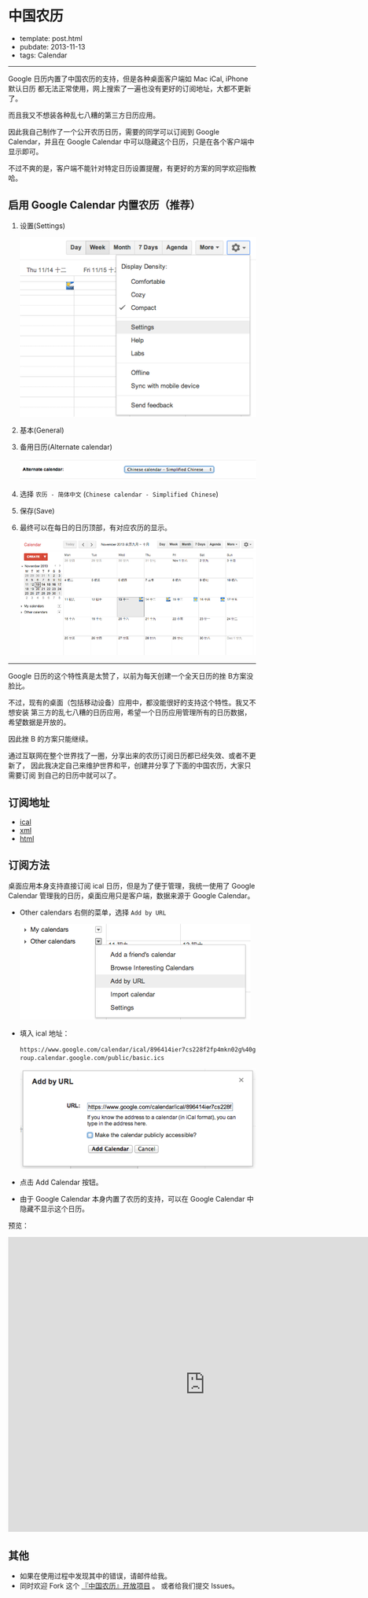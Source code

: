 
# 中国农历

- template: post.html
- pubdate: 2013-11-13
- tags: Calendar

----

Google 日历内置了中国农历的支持，但是各种桌面客户端如 Mac iCal, iPhone 默认日历
都无法正常使用，网上搜索了一遍也没有更好的订阅地址，大都不更新了。

而且我又不想装各种乱七八糟的第三方日历应用。

因此我自己制作了一个公开农历日历，需要的同学可以订阅到 Google Calendar，并且在
Google Calendar 中可以隐藏这个日历，只是在各个客户端中显示即可。

不过不爽的是，客户端不能针对特定日历设置提醒，有更好的方案的同学欢迎指教哈。

<!--more-->

## 启用 Google Calendar 内置农历（推荐）

1. 设置(Settings)

    ![Settings](../../images/google-calendar-settings.png)

2. 基本(General)
3. 备用日历(Alternate calendar)

    ![Alternate calendar](../../images/google-calendar-settings-alternate-calendar.png)

4. 选择 `农历 - 简体中文` (`Chinese calendar - Simplified Chinese`)
5. 保存(Save)
6. 最终可以在每日的日历顶部，有对应农历的显示。

    ![农历月历演示](../../images/google-calendar-lunar-calendar-demo.png)

----

Google 日历的这个特性真是太赞了，以前为每天创建一个全天日历的挫 B方案没脸比。

不过，现有的桌面（包括移动设备）应用中，都没能很好的支持这个特性。我又不想安装
第三方的乱七八糟的日历应用，希望一个日历应用管理所有的日历数据，希望数据是开放的。

因此挫 B 的方案只能继续。

通过互联网在整个世界找了一圈，分享出来的农历订阅日历都已经失效、或者不更新了，
因此我决定自己来维护世界和平，创建并分享了下面的中国农历，大家只需要订阅
到自己的日历中就可以了。

## 订阅地址

* [ical](https://www.google.com/calendar/ical/896414ier7cs228f2fp4mkn02g%40group.calendar.google.com/public/basic.ics)
* [xml](https://www.google.com/calendar/feeds/896414ier7cs228f2fp4mkn02g%40group.calendar.google.com/public/basic)
* [html](https://www.google.com/calendar/embed?src=896414ier7cs228f2fp4mkn02g%40group.calendar.google.com&ctz=Asia/Shanghai)

## 订阅方法

桌面应用本身支持直接订阅 ical 日历，但是为了便于管理，我统一使用了 Google Calendar
管理我的日历，桌面应用只是客户端，数据来源于 Google Calendar。

* Other calendars 右侧的菜单，选择 `Add by URL`

    ![Add Calendar](../../images/google-calendar-add-by-url.png)

* 填入 ical 地址：

    `https://www.google.com/calendar/ical/896414ier7cs228f2fp4mkn02g%40group.calendar.google.com/public/basic.ics`

    ![Add Calendar](../../images/google-calendar-add-calendar.png)

* 点击 Add Calendar 按钮。
* 由于 Google Calendar 本身内置了农历的支持，可以在 Google Calendar 中隐藏不显示这个日历。

预览：

<iframe src="https://www.google.com/calendar/embed?height=600&amp;wkst=1&amp;bgcolor=%23FFFFFF&amp;src=896414ier7cs228f2fp4mkn02g%40group.calendar.google.com&amp;color=%23875509&amp;ctz=Asia%2FShanghai"
  style=" border-width:0 " width="800" height="600" frameborder="0" scrolling="no"></iframe>

## 其他

* 如果在使用过程中发现其中的错误，请邮件给我。
* 同时欢迎 Fork 这个 [『中国农历』开放项目](https://github.com/hotoo/chinese-lunar-calendar) 。
    或者给我们提交 Issues。
